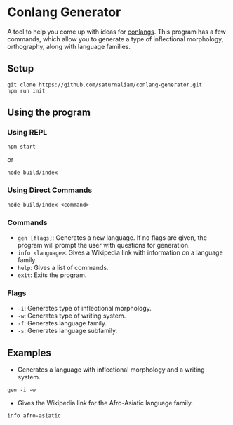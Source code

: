 # Conlang Generator

A tool to help you come up with ideas for [conlangs](https://en.wikipedia.org/wiki/Constructed_language). This program has a few commands, which allow you to generate a type of inflectional morphology, orthography, along with language families.

## Setup

```
git clone https://github.com/saturnaliam/conlang-generator.git
npm run init
```

## Using the program

### Using REPL
```
npm start
```
or
```
node build/index
```

### Using Direct Commands
```
node build/index <command>
```

### Commands
* ``gen [flags]``: Generates a new language. If no flags are given, the program will prompt the user with questions for generation.
* ``info <language>``: Gives a Wikipedia link with information on a language family.
* ``help``: Gives a list of commands.
* ``exit``: Exits the program.

### Flags
* ``-i``: Generates type of inflectional morphology.
* ``-w``: Generates type of writing system.
* ``-f``: Generates language family.
* ``-s``: Generates language subfamily.

## Examples
* Generates a language with inflectional morphology and a writing system.
```
gen -i -w
```
* Gives the Wikipedia link for the Afro-Asiatic language family.
```
info afro-asiatic
```

